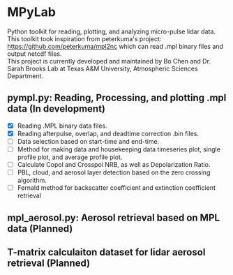 # MPyLab
Python toolkit for reading, plotting, and analyzing micro-pulse lidar data.\
This toolkit took inspiration from peterkuma's project: https://github.com/peterkuma/mpl2nc which can read .mpl binary files and output netcdf files.\
This project is currently developed and maintained by Bo Chen and Dr. Sarah Brooks Lab at Texas A&M University, Atmospheric Sciences Department.

## pympl.py: Reading, Processing, and plotting .mpl data (**In development**)

- [x] Reading .MPL binary data files.
- [x] Reading afterpulse, overlap, and deadtime correction .bin files.
- [ ] Data selection based on start-time and end-time.
- [ ] Method for making data and housekeeping data timeseries plot, single profile plot, and average profile plot.
- [ ] Calculate Copol and Crosspol NRB, as well as Depolarization Ratio.
- [ ] PBL, cloud, and aerosol layer detection based on the zero crossing algorithm.
- [ ] Fernald method for backscatter coefficient and extinction coefficient retrieval

## mpl_aerosol.py: Aerosol retrieval based on MPL data (**Planned**)

## T-matrix calculaiton dataset for lidar aerosol retrieval (**Planned**)
